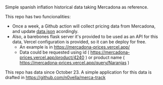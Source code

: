 Simple spanish inflation historical data taking Mercadona as reference.

This repo has two funcionalities:
  - Once a week, a Github action will collect pricing data from Mercadona, and update [data.json](data.json) acordingly.
  - Also, a barebones flask server it's provided to be used as an API for this data, Vercel configuration is provided, so it can be deploy for free.
    - An example is in https://mercadona-prices.vercel.app/
    - Data could be requested using id ( https://mercadona-prices.vercel.app/product/4240 ) or product name ( https://mercadona-prices.vercel.app/query/Naranjas )

This repo has data since October 23.
A simple application for this data is drafted in https://github.com/n0vella/merca-track
